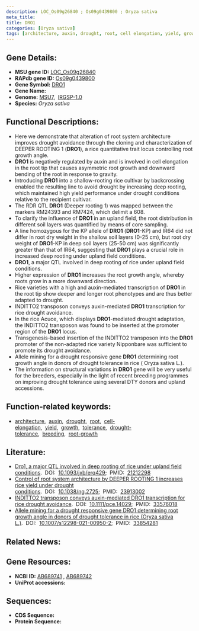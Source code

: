 ```yaml
---
description: LOC_Os09g26840 ; Os09g0439800 ; Oryza sativa
meta_title:
title: DRO1
categories: [Oryza sativa]
tags: [architecture, auxin, drought, root, cell elongation, yield, growth, tolerance, drought tolerance, breeding, root growth]
---
```


## Gene Details:
- **MSU gene ID:** [LOC_Os09g26840](http://rice.uga.edu/cgi-bin/ORF_infopage.cgi?orf=LOC_Os09g26840)  
- **RAPdb gene ID:** [Os09g0439800](https://rapdb.dna.affrc.go.jp/locus/?name=Os09g0439800)  
- **Gene Symbol:** <u>DRO1</u>
- **Gene Name:**
- **Genome:**  [MSU7](http://rice.uga.edu/),&nbsp;&nbsp;[IRGSP-1.0](https://rapdb.dna.affrc.go.jp/download/irgsp1.html)
- **Species:** *Oryza sativa*

## Functional Descriptions:
   - Here we demonstrate that alteration of root system architecture improves drought avoidance through the cloning and characterization of DEEPER ROOTING 1 (**DRO1**), a rice quantitative trait locus controlling root growth angle.
   - **DRO1** is negatively regulated by auxin and is involved in cell elongation in the root tip that causes asymmetric root growth and downward bending of the root in response to gravity.
   - Introducing **DRO1** into a shallow-rooting rice cultivar by backcrossing enabled the resulting line to avoid drought by increasing deep rooting, which maintained high yield performance under drought conditions relative to the recipient cultivar.
   - The RDR QTL **DRO1** (Deeper rooting 1) was mapped between the markers RM24393 and RM7424, which delimit a 608.
   - To clarify the influence of **DRO1** in an upland field, the root distribution in different soil layers was quantified by means of core sampling.
   - A line homozygous for the KP allele of **DRO1** (**DRO1**-KP) and IR64 did not differ in root dry weight in the shallow soil layers (0-25 cm), but root dry weight of **DRO1**-KP in deep soil layers (25-50 cm) was significantly greater than that of IR64, suggesting that **DRO1** plays a crucial role in increased deep rooting under upland field conditions.
   - **DRO1**, a major QTL involved in deep rooting of rice under upland field conditions.
   - Higher expression of **DRO1** increases the root growth angle, whereby roots grow in a more downward direction.
   - Rice varieties with a high and auxin-mediated transcription of **DRO1** in the root tip show deeper and longer root phenotypes and are thus better adapted to drought.
   - INDITTO2 transposon conveys auxin-mediated **DRO1** transcription for rice drought avoidance.
   - In the rice Acuce, which displays **DRO1**-mediated drought adaptation, the INDITTO2 transposon was found to be inserted at the promoter region of the **DRO1** locus.
   - Transgenesis-based insertion of the INDITTO2 transposon into the **DRO1** promoter of the non-adapted rice variety Nipponbare was sufficient to promote its drought avoidance.
   - Allele mining for a drought responsive gene **DRO1** determining root growth angle in donors of drought tolerance in rice ( Oryza sativa L.).
   - The information on structural variations in **DRO1** gene will be very useful for the breeders, especially in the light of recent breeding programmes on improving drought tolerance using several DTY donors and upland accessions.

## Function-related keywords:
   - [architecture](/tags/architecture/),&nbsp;&nbsp;[auxin](/tags/auxin/),&nbsp;&nbsp;[drought](/tags/drought/),&nbsp;&nbsp;[root](/tags/root/),&nbsp;&nbsp;[cell-elongation](/tags/cell-elongation/),&nbsp;&nbsp;[yield](/tags/yield/),&nbsp;&nbsp;[growth](/tags/growth/),&nbsp;&nbsp;[tolerance](/tags/tolerance/),&nbsp;&nbsp;[drought-tolerance](/tags/drought-tolerance/),&nbsp;&nbsp;[breeding](/tags/breeding/),&nbsp;&nbsp;[root-growth](/tags/root-growth/)

## Literature:
   - [Dro1, a major QTL involved in deep rooting of rice under upland field conditions](https://www.doi.org/10.1093/jxb/erq429).&nbsp;&nbsp;DOI:&nbsp;&nbsp;[10.1093/jxb/erq429](https://www.doi.org/10.1093/jxb/erq429);&nbsp;&nbsp;PMID:&nbsp;&nbsp;[21212298](https://pubmed.ncbi.nlm.nih.gov/21212298/)
   - [Control of root system architecture by DEEPER ROOTING 1 increases rice yield under drought conditions](https://www.doi.org/10.1038/ng.2725).&nbsp;&nbsp;DOI:&nbsp;&nbsp;[10.1038/ng.2725](https://www.doi.org/10.1038/ng.2725);&nbsp;&nbsp;PMID:&nbsp;&nbsp;[23913002](https://pubmed.ncbi.nlm.nih.gov/23913002/)
   - [INDITTO2 transposon conveys auxin-mediated DRO1 transcription for rice drought avoidance](https://www.doi.org/10.1111/pce.14029).&nbsp;&nbsp;DOI:&nbsp;&nbsp;[10.1111/pce.14029](https://www.doi.org/10.1111/pce.14029);&nbsp;&nbsp;PMID:&nbsp;&nbsp;[33576018](https://pubmed.ncbi.nlm.nih.gov/33576018/)
   - [Allele mining for a drought responsive gene DRO1 determining root growth angle in donors of drought tolerance in rice (Oryza sativa L.)](https://www.doi.org/10.1007/s12298-021-00950-2).&nbsp;&nbsp;DOI:&nbsp;&nbsp;[10.1007/s12298-021-00950-2](https://www.doi.org/10.1007/s12298-021-00950-2);&nbsp;&nbsp;PMID:&nbsp;&nbsp;[33854281](https://pubmed.ncbi.nlm.nih.gov/33854281/)

## Related News:

## Gene Resources:
- **NCBI ID:**  [AB689741](http://www.ncbi.nlm.nih.gov/nuccore/AB689741)&nbsp;,&nbsp;[AB689742](http://www.ncbi.nlm.nih.gov/nuccore/AB689742)
- **UniProt accessions:** [](https://www.uniprot.org/uniprotkb//entry)

## Sequences:
- **CDS Sequence:**
- **Protein Sequence:**

